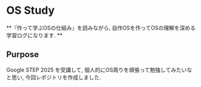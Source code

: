 # OS Study

**『作って学ぶOSの仕組み』を読みながら, 自作OSを作ってOSの理解を深める学習ログになります. ** 

## Purpose
Google STEP 2025 を受講して, 個人的にOS周りを頑張って勉強してみたいなと思い, 今回レポジトリを作成しました.